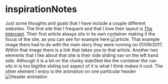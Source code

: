 # inspirationNotes
Just some thoughts and goals that I have include a couple different websites. The first site that I frequent and that I love their layout is [The Intercept](https://theintercept.com/). Their first article always sits in its own container making it the focus of the site, as you can see for example here ![article](https://prod01-cdn04.cdn.firstlook.org/wp-uploads/sites/1/2017/01/dylann-roof-charleston-shooting-trial-the-intercept-15-1483738418-article-header.jpg). That example image there had to do with the main story they were running on 01/09/2017. Within that image there is a link that takes you to that article. Another two elements that I like about that site is their side sliding nav on the left hand side. Although it is a bit on the clunky side(feel like the container the nav sits in is too big)the sliding out aspect of it is what I think makes it cool. The other element I enjoy is the animation on one particular header ![Header animation](https://theintercept.com/snowden-sidtoday/)

